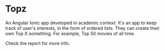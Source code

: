 # Topz

An Angular Ionic app developed in academic context. It's an app to keep track of user's interests, in the form of ordered lists. They can create their own Top X something. For example, Top 50 movies of all time.

Check the report for more info.
